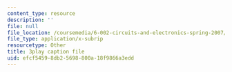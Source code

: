 ```yaml
---
content_type: resource
description: ''
file: null
file_location: /coursemedia/6-002-circuits-and-electronics-spring-2007/efcf54598db25698800a18f9866a3edd_OGtElTMJidE.vtt
file_type: application/x-subrip
resourcetype: Other
title: 3play caption file
uid: efcf5459-8db2-5698-800a-18f9866a3edd
---
```

